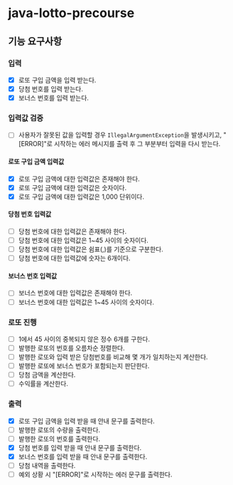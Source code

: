 # java-lotto-precourse

## 기능 요구사항

### 입력

- [x] 로또 구입 금액을 입력 받는다.
- [x] 당첨 번호를 입력 받는다.
- [x] 보너스 번호를 입력 받는다.

### 입력값 검증

- [ ] 사용자가 잘못된 값을 입력할 경우 `IllegalArgumentException`을 발생시키고, "\[ERROR]"로 시작하는 에러 메시지를 출력 후 그 부분부터 입력을 다시 받는다.

#### 로또 구입 금액 입력값

- [x] 로또 구입 금액에 대한 입력값은 존재해야 한다.
- [x] 로또 구입 금액에 대한 입력값은 숫자이다.
- [x] 로또 구입 금액에 대한 입력값은 1,000 단위이다.

#### 당첨 번호 입력값

- [ ] 당첨 번호에 대한 입력값은 존재해야 한다.
- [ ] 당첨 번호에 대한 입력값은 1~45 사이의 숫자이다.
- [ ] 당첨 번호에 대한 입력값은 쉼표(,)를 기준으로 구분한다.
- [ ] 당첨 번호에 대한 입력값에 숫자는 6개이다.

#### 보너스 번호 입력값

- [ ] 보너스 번호에 대한 입력값은 존재해야 한다.
- [ ] 보너스 번호에 대한 입력값은 1~45 사이의 숫자이다.

### 로또 진행

- [ ] 1에서 45 사이의 중복되지 않은 정수 6개를 구한다.
- [ ] 발행한 로또의 번호를 오름차순 정렬한다.
- [ ] 발행한 로또와 입력 받은 당첨번호를 비교해 몇 개가 일치하는지 계산한다.
- [ ] 발행한 로또에 보너스 번호가 포함되는지 판단한다.
- [ ] 당첨 금액을 계산한다.
- [ ] 수익률을 계산한다.

### 출력

- [x] 로또 구입 금액을 입력 받을 때 안내 문구를 출력한다.
- [ ] 발행한 로또의 수량을 출력한다.
- [ ] 발행한 로또의 번호를 출력한다.
- [x] 당첨 번호를 입력 받을 때 안내 문구를 출력한다.
- [x] 보너스 번호를 입력 받을 때 안내 문구를 출력한다.
- [ ] 당첨 내역을 출력한다.
- [ ] 예외 상황 시 "\[ERROR]"로 시작하는 에러 문구를 출력한다.

